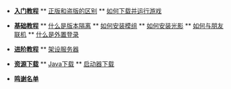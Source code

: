 * [**入门教程**](D1/1-0)
** [正版和盗版的区别](D1/1-1)
** [如何下载并运行游戏](D1/1-2)  

* [**基础教程**](D2/2-0)
** [什么是版本隔离](D2/2-1)
** [如何安装模组](D2/2-2)
** [如何安装光影](D2/2-3)
** [如何与朋友联机](D2/2-4)
** [什么是外置登录](D2/2-5)

* [**进阶教程**](D3/3-0)
** [架设服务器](D3/3-1)

* [**资源下载**](D4/4-0) 
** [Java下载](D4/4-1) 
** [启动器下载](D4/4-2) 

* [**鸣谢名单**](D5/5-0) 